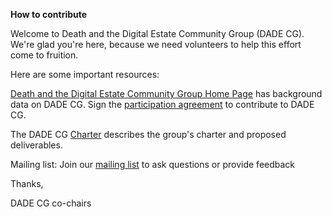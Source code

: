 **How to contribute**

Welcome to Death and the Digital Estate Community Group (DADE CG).  We're glad you're here, because we need volunteers to help this effort come to fruition.

Here are some important resources:

[Death and the Digital Estate Community Group Home Page](https://openid.net/cg/death-and-the-digital-estate/) has background data on DADE CG.  Sign the [participation agreement](https://openid.net/cg/death-and-the-digital-estate/dade-participation-agreements/) to contribute to DADE CG.

The DADE CG [Charter](https://github.com/deansaxe/death-and-the-digital-estate/blob/main/charter.md) describes the group's charter and proposed deliverables.

Mailing list: Join our [mailing list](https://lists.openid.net/mailman/listinfo/openid-digital-directives) to ask questions or provide feedback


Thanks, 

DADE CG co-chairs
